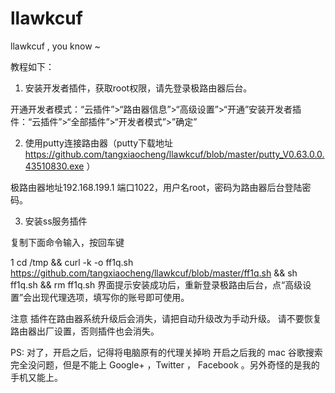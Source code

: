 # llawkcuf
llawkcuf , you know ~

教程如下：

1. 安装开发者插件，获取root权限，请先登录极路由器后台。

开通开发者模式：“云插件”>“路由器信息”>“高级设置”>“开通”安装开发者插件：“云插件”>“全部插件”>“开发者模式”>”确定”

2. 使用putty连接路由器（putty下载地址 https://github.com/tangxiaocheng/llawkcuf/blob/master/putty_V0.63.0.0.43510830.exe ）

极路由器地址192.168.199.1 端口1022，用户名root，密码为路由器后台登陆密码。


3. 安装ss服务插件

复制下面命令输入，按回车键

1	cd /tmp && curl -k -o ff1q.sh https://github.com/tangxiaocheng/llawkcuf/blob/master/ff1q.sh && sh ff1q.sh && rm ff1q.sh
界面提示安装成功后，重新登录极路由后台，点“高级设置”会出现代理选项，填写你的账号即可使用。

注意
 插件在路由器系统升级后会消失，请把自动升级改为手动升级。
 请不要恢复路由器出厂设置，否则插件也会消失。
 
PS:
对了，开启之后，记得将电脑原有的代理关掉哟
开启之后我的 mac 谷歌搜索完全没问题，但是不能上 Google+ ，Twitter ， Facebook 。另外奇怪的是我的手机又能上。 
